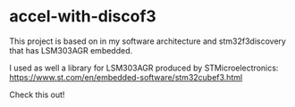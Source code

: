 # accel-with-discof3

This project is based on in my software architecture and stm32f3discovery that has LSM303AGR embedded.

I used as well a library for LSM303AGR produced by STMicroelectronics: https://www.st.com/en/embedded-software/stm32cubef3.html

Check this out!
